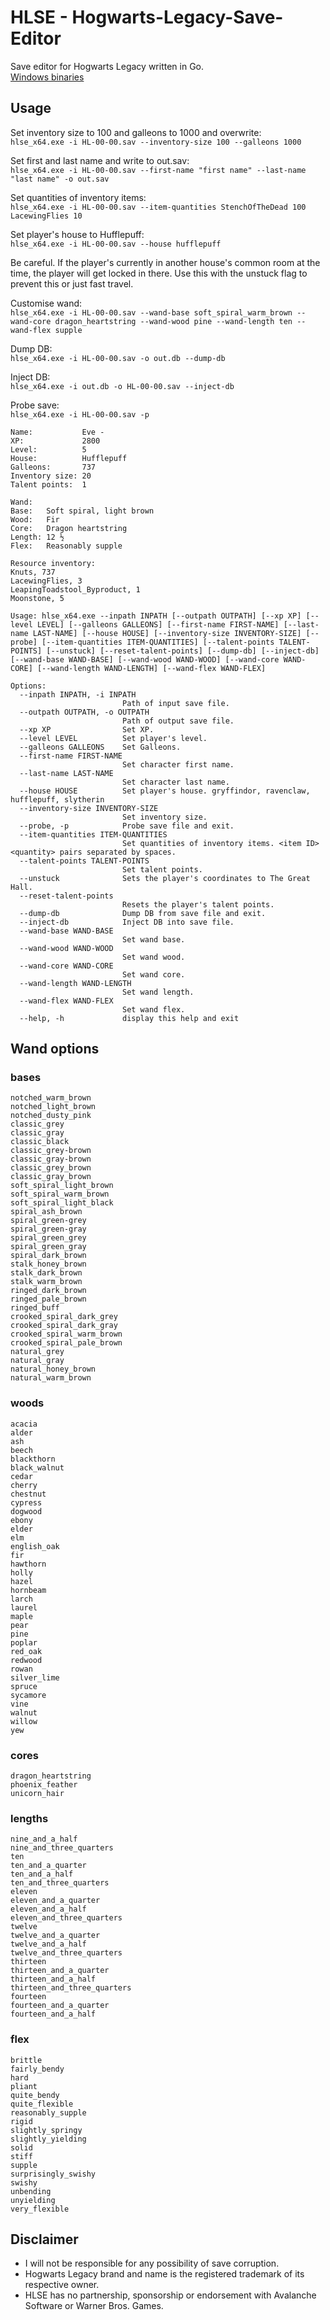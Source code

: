 # HLSE - Hogwarts-Legacy-Save-Editor
Save editor for Hogwarts Legacy written in Go.    
[Windows binaries](https://github.com/Sorrow446/HLSE-Hogwarts-Legacy-Save-Editor/releases)

## Usage
Set inventory size to 100 and galleons to 1000 and overwrite:   
`hlse_x64.exe -i HL-00-00.sav --inventory-size 100 --galleons 1000`

Set first and last name and write to out.sav:   
`hlse_x64.exe -i HL-00-00.sav --first-name "first name" --last-name "last name" -o out.sav`

Set quantities of inventory items:   
`hlse_x64.exe -i HL-00-00.sav --item-quantities StenchOfTheDead 100 LacewingFlies 10`

Set player's house to Hufflepuff:   
`hlse_x64.exe -i HL-00-00.sav --house hufflepuff`

Be careful. If the player's currently in another house's common room at the time, the player will get locked in there.
Use this with the unstuck flag to prevent this or just fast travel.

Customise wand:   
`hlse_x64.exe -i HL-00-00.sav --wand-base soft_spiral_warm_brown --wand-core dragon_heartstring --wand-wood pine --wand-length ten --wand-flex supple`

Dump DB:   
`hlse_x64.exe -i HL-00-00.sav -o out.db --dump-db`

Inject DB:   
`hlse_x64.exe -i out.db -o HL-00-00.sav --inject-db`

Probe save:    
`hlse_x64.exe -i HL-00-00.sav -p`
```
Name:           Eve -
XP:             2800
Level:          5
House:          Hufflepuff
Galleons:       737
Inventory size: 20
Talent points:  1

Wand:
Base:   Soft spiral, light brown
Wood:   Fir
Core:   Dragon heartstring
Length: 12 ½
Flex:   Reasonably supple

Resource inventory:
Knuts, 737
LacewingFlies, 3
LeapingToadstool_Byproduct, 1
Moonstone, 5
```

```
Usage: hlse_x64.exe --inpath INPATH [--outpath OUTPATH] [--xp XP] [--level LEVEL] [--galleons GALLEONS] [--first-name FIRST-NAME] [--last-name LAST-NAME] [--house HOUSE] [--inventory-size INVENTORY-SIZE] [--probe] [--item-quantities ITEM-QUANTITIES] [--talent-points TALENT-POINTS] [--unstuck] [--reset-talent-points] [--dump-db] [--inject-db] [--wand-base WAND-BASE] [--wand-wood WAND-WOOD] [--wand-core WAND-CORE] [--wand-length WAND-LENGTH] [--wand-flex WAND-FLEX]

Options:
  --inpath INPATH, -i INPATH
                         Path of input save file.
  --outpath OUTPATH, -o OUTPATH
                         Path of output save file.
  --xp XP                Set XP.
  --level LEVEL          Set player's level.
  --galleons GALLEONS    Set Galleons.
  --first-name FIRST-NAME
                         Set character first name.
  --last-name LAST-NAME
                         Set character last name.
  --house HOUSE          Set player's house. gryffindor, ravenclaw, hufflepuff, slytherin
  --inventory-size INVENTORY-SIZE
                         Set inventory size.
  --probe, -p            Probe save file and exit.
  --item-quantities ITEM-QUANTITIES
                         Set quantities of inventory items. <item ID> <quantity> pairs separated by spaces.
  --talent-points TALENT-POINTS
                         Set talent points.
  --unstuck              Sets the player's coordinates to The Great Hall.
  --reset-talent-points
                         Resets the player's talent points.
  --dump-db              Dump DB from save file and exit.
  --inject-db            Inject DB into save file.
  --wand-base WAND-BASE
                         Set wand base.
  --wand-wood WAND-WOOD
                         Set wand wood.
  --wand-core WAND-CORE
                         Set wand core.
  --wand-length WAND-LENGTH
                         Set wand length.
  --wand-flex WAND-FLEX
                         Set wand flex.
  --help, -h             display this help and exit
```

## Wand options
### bases
```
notched_warm_brown
notched_light_brown
notched_dusty_pink
classic_grey
classic_gray
classic_black
classic_grey-brown
classic_gray-brown
classic_grey_brown
classic_gray_brown
soft_spiral_light_brown
soft_spiral_warm_brown
soft_spiral_light_black
spiral_ash_brown
spiral_green-grey
spiral_green-gray
spiral_green_grey
spiral_green_gray		
spiral_dark_brown
stalk_honey_brown
stalk_dark_brown		
stalk_warm_brown
ringed_dark_brown
ringed_pale_brown
ringed_buff
crooked_spiral_dark_grey
crooked_spiral_dark_gray
crooked_spiral_warm_brown
crooked_spiral_pale_brown
natural_grey
natural_gray
natural_honey_brown
natural_warm_brown
```

### woods
```
acacia
alder
ash
beech
blackthorn
black_walnut
cedar
cherry
chestnut
cypress
dogwood
ebony
elder
elm
english_oak
fir
hawthorn
holly
hazel
hornbeam
larch
laurel
maple				
pear
pine
poplar
red_oak
redwood
rowan
silver_lime
spruce
sycamore
vine
walnut
willow
yew
```

### cores
```
dragon_heartstring
phoenix_feather
unicorn_hair
```

### lengths
```
nine_and_a_half
nine_and_three_quarters
ten
ten_and_a_quarter
ten_and_a_half
ten_and_three_quarters
eleven
eleven_and_a_quarter
eleven_and_a_half
eleven_and_three_quarters
twelve
twelve_and_a_quarter
twelve_and_a_half
twelve_and_three_quarters
thirteen	
thirteen_and_a_quarter
thirteen_and_a_half
thirteen_and_three_quarters
fourteen
fourteen_and_a_quarter
fourteen_and_a_half
```

### flex
```
brittle
fairly_bendy
hard
pliant
quite_bendy
quite_flexible
reasonably_supple
rigid
slightly_springy
slightly_yielding
solid
stiff
supple
surprisingly_swishy
swishy
unbending
unyielding
very_flexible
```

## Disclaimer
- I will not be responsible for any possibility of save corruption.    
- Hogwarts Legacy brand and name is the registered trademark of its respective owner.    
- HLSE has no partnership, sponsorship or endorsement with Avalanche Software or Warner Bros. Games.
